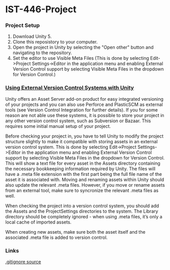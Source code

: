 # IST-446-Project

### Project Setup
1. Download Unity 5.
2. Clone this reposistory to your computer.
3. Open the project in Unity by selecting the "Open other" button and navigating to the repository.
4. Set the editor to use Visible Meta Files (This is done by selecting Edit->Project Settings->Editor in the application 	menu and enabling External Version Control support by selecting Visible Meta 	Files in the dropdown for Version Control.)

### [Using External Version Control Systems with Unity](http://docs.unity3d.com/Manual/ExternalVersionControlSystemSupport.html)
Unity offers an Asset Server add-on product for easy integrated versioning of your projects and you can also use Perforce and PlasticSCM as external tools (see Version Control Integration for further details). If you for some reason are not able use these systems, it is possible to store your project in any other version control system, such as Subversion or Bazaar. This requires some initial manual setup of your project.

Before checking your project in, you have to tell Unity to modify the project structure slightly to make it compatible with storing assets in an external version control system. This is done by selecting Edit->Project Settings->Editor in the application menu and enabling External Version Control support by selecting Visible Meta Files in the dropdown for Version Control. This will show a text file for every asset in the Assets directory containing the necessary bookkeeping information required by Unity. The files will have a .meta file extension with the first part being the full file name of the asset it is associated with. Moving and renaming assets within Unity should also update the relevant .meta files. However, if you move or rename assets from an external tool, make sure to syncronize the relevant .meta files as well.

When checking the project into a version control system, you should add the Assets and the ProjectSettings directories to the system. The Library directory should be completely ignored - when using .meta files, it’s only a local cache of imported assets.

When creating new assets, make sure both the asset itself and the associated .meta file is added to version control.

### Links
[.gitignore source](http://answers.unity3d.com/questions/369755/unity-on-github.html)
